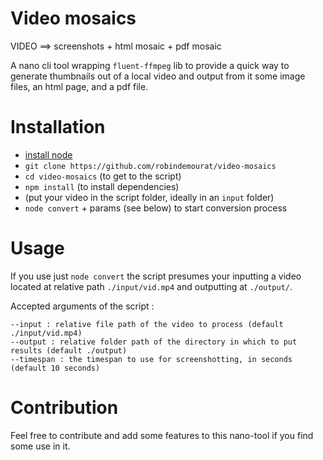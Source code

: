 Video mosaics
===

VIDEO ==> screenshots + html mosaic + pdf mosaic

A nano cli tool wrapping `fluent-ffmpeg` lib to provide a quick way to generate thumbnails out of a local video and output from it some image files, an html page, and a pdf file.

# Installation

* [install node](https://nodejs.org/en/)
* `git clone https://github.com/robindemourat/video-mosaics`
* `cd video-mosaics` (to get to the script)
* `npm install` (to install dependencies)
* (put your video in the script folder, ideally in an `input` folder)
* `node convert` + params (see below) to start conversion process

# Usage

If you use just ``node convert`` the script presumes your inputting a video located at relative path `./input/vid.mp4` and outputting at `./output/`.

Accepted arguments of the script :

```
--input : relative file path of the video to process (default ./input/vid.mp4)
--output : relative folder path of the directory in which to put results (default ./output)
--timespan : the timespan to use for screenshotting, in seconds (default 10 seconds)
```

# Contribution

Feel free to contribute and add some features to this nano-tool if you find some use in it.
